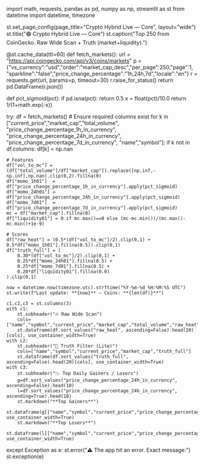 import math, requests, pandas as pd, numpy as np, streamlit as st
from datetime import datetime, timezone

st.set_page_config(page_title="Crypto Hybrid Live — Core", layout="wide")
st.title("🟢 Crypto Hybrid Live — Core")
st.caption("Top 250 from CoinGecko. Raw Wide Scan + Truth (market+liquidity).")

@st.cache_data(ttl=60)
def fetch_markets():
    url = "https://api.coingecko.com/api/v3/coins/markets"
    p = {"vs_currency":"usd","order":"market_cap_desc","per_page":250,"page":1,
         "sparkline":"false","price_change_percentage":"1h,24h,7d","locale":"en"}
    r = requests.get(url, params=p, timeout=30)
    r.raise_for_status()
    return pd.DataFrame(r.json())

def pct_sigmoid(pct):
    if pd.isna(pct): return 0.5
    x = float(pct)/10.0
    return 1/(1+math.exp(-x))

try:
    df = fetch_markets()
    # Ensure required columns exist
    for k in ["current_price","market_cap","total_volume",
              "price_change_percentage_1h_in_currency",
              "price_change_percentage_24h_in_currency",
              "price_change_percentage_7d_in_currency",
              "name","symbol"]:
        if k not in df.columns: df[k] = np.nan

    # Features
    df["vol_to_mc"] = (df["total_volume"]/df["market_cap"]).replace([np.inf,-np.inf],np.nan).clip(0,2).fillna(0)
    df["momo_1h01"]  = df["price_change_percentage_1h_in_currency"].apply(pct_sigmoid)
    df["momo_24h01"] = df["price_change_percentage_24h_in_currency"].apply(pct_sigmoid)
    df["momo_7d01"]  = df["price_change_percentage_7d_in_currency"].apply(pct_sigmoid)
    mc = df["market_cap"].fillna(0)
    df["liquidity01"] = 0 if mc.max()==0 else (mc-mc.min())/(mc.max()-mc.min()+1e-9)

    # Scores
    df["raw_heat"] = (0.5*(df["vol_to_mc"]/2).clip(0,1) + 0.5*df["momo_1h01"].fillna(0.5)).clip(0,1)
    df["truth_full"] = (
        0.30*(df["vol_to_mc"]/2).clip(0,1) +
        0.25*df["momo_24h01"].fillna(0.5) +
        0.25*df["momo_7d01"].fillna(0.5) +
        0.20*df["liquidity01"].fillna(0.0)
    ).clip(0,1)

    now = datetime.now(timezone.utc).strftime("%Y-%m-%d %H:%M:%S UTC")
    st.write(f"Last update: **{now}** — Coins: **{len(df)}**")

    c1,c2,c3 = st.columns(3)
    with c1:
        st.subheader("🔥 Raw Wide Scan")
        cols=["name","symbol","current_price","market_cap","total_volume","raw_heat"]
        st.dataframe(df.sort_values("raw_heat", ascending=False).head(20)[cols], use_container_width=True)
    with c2:
        st.subheader("🧭 Truth Filter (Lite)")
        cols=["name","symbol","current_price","market_cap","truth_full"]
        st.dataframe(df.sort_values("truth_full", ascending=False).head(20)[cols], use_container_width=True)
    with c3:
        st.subheader("📉 Top Daily Gainers / Losers")
        g=df.sort_values("price_change_percentage_24h_in_currency", ascending=False).head(10)
        l=df.sort_values("price_change_percentage_24h_in_currency", ascending=True).head(10)
        st.markdown("**Top Gainers**")
        st.dataframe(g[["name","symbol","current_price","price_change_percentage_24h_in_currency"]], use_container_width=True)
        st.markdown("**Top Losers**")
        st.dataframe(l[["name","symbol","current_price","price_change_percentage_24h_in_currency"]], use_container_width=True)

except Exception as e:
    st.error("⚠️ The app hit an error. Exact message:")
    st.exception(e)
